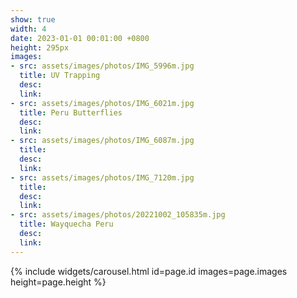 ```yaml
---
show: true
width: 4
date: 2023-01-01 00:01:00 +0800
height: 295px
images:
- src: assets/images/photos/IMG_5996m.jpg
  title: UV Trapping
  desc: 
  link:
- src: assets/images/photos/IMG_6021m.jpg
  title: Peru Butterflies
  desc: 
  link:
- src: assets/images/photos/IMG_6087m.jpg
  title: 
  desc: 
  link:
- src: assets/images/photos/IMG_7120m.jpg
  title: 
  desc: 
  link:
- src: assets/images/photos/20221002_105835m.jpg
  title: Wayquecha Peru
  desc: 
  link: 
---
```


{% include widgets/carousel.html id=page.id images=page.images height=page.height %}
